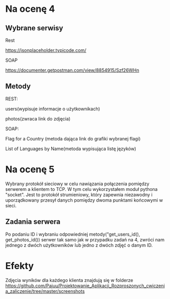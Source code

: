 
# Na ocenę 4




## Wybrane serwisy
Rest

https://jsonplaceholder.typicode.com/

SOAP

https://documenter.getpostman.com/view/8854915/Szf26WHn




## Metody

REST:

users(wypisuje informacje o użytkownikach)

photos(zwraca link do zdjęcia)


SOAP: 

Flag for a Country (metoda dająca link do grafiki wybranej flagi)

List of Languages by Name(metoda wypisująca listę języków)





# Na ocenę 5

Wybrany protokół sieciowy w celu nawiązania połączenia pomiędzy serwerem a klientem to TCP. W tym celu wykorzystałem moduł pythona "socket". Jest to protokół strumieniowy, który zapewnia niezawodny i uporządkowany przesył danych pomiędzy dwoma punktami końcowymi w sieci.
## Zadania serwera

Po podaniu ID i wybraniu odpowiedniej metody("get_users_id(), get_photos_id()) serwer tak samo jak w przypadku zadań na 4, zwróci nam jednego z dwóch użytkowników lub jedno z dwóch zdjęć o danym ID.
# Efekty

Zdjęcia wyników dla każdego klienta znajdują się w folderze https://github.com/Pajuu/Projektowanie_Aplikacji_Rozproszonych_cwiczenia_zaliczenie/tree/master/screenshots
